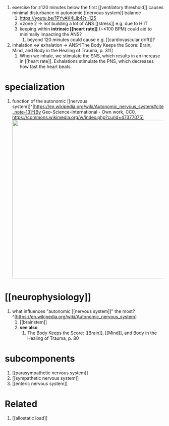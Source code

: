 1. exercise for ≤120 minutes below the first [[ventilatory threshold]] causes minimal disturbance in autonomic [[nervous system]] balance
	1. https://youtu.be/1PYvAK4Ljb4?t=125
	2. ≤zone 2 → not building a lot of ANS [[stress]] e.g. due to HIIT
	3. keeping within **intrinsic [[heart rate]]** (~≤100 BPM) could aid to minimally impacting the ANS?
		1. beyond 120 minutes could cause e.g. [[cardiovascular drift]]?
2. inhalation ↮ exhalation → ANS^[The Body Keeps the Score: Brain, Mind, and Body in the Healing of Trauma, p. 311]
	1. When we inhale, we stimulate the SNS, which results in an increase in [[heart rate]]. Exhalations stimulate the PNS, which decreases how fast the heart beats.

# specialization
1. function of the autonomic [[nervous system]]^[https://en.wikipedia.org/wiki/Autonomic_nervous_system#cite_note-13]^[By Geo-Science-International - Own work, CC0, https://commons.wikimedia.org/w/index.php?curid=47377075]
	<img src="https://upload.wikimedia.org/wikipedia/commons/c/c5/The_Autonomic_Nervous_System.jpg" width="500" />

# [[neurophysiology]]
1. what influences "autonomic [[nervous system]]" the most?^[https://en.wikipedia.org/wiki/Autonomic_nervous_system]
	1. [[brainstem]]
	2. **see also**
		1. The Body Keeps the Score: [[Brain]], [[Mind]], and Body in the Healing of Trauma, p. 80

# subcomponents
1. [[parasympathetic nervous system]]
2. [[sympathetic nervous system]]
3. [[enteric nervous system]]


# Related
1. [[allostatic load]]